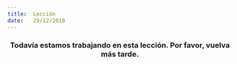 ```yaml
---
title:  Lección
date:   29/12/2018
---
```


### <center>Todavía estamos trabajando en esta lección. Por favor, vuelva más tarde.</center>